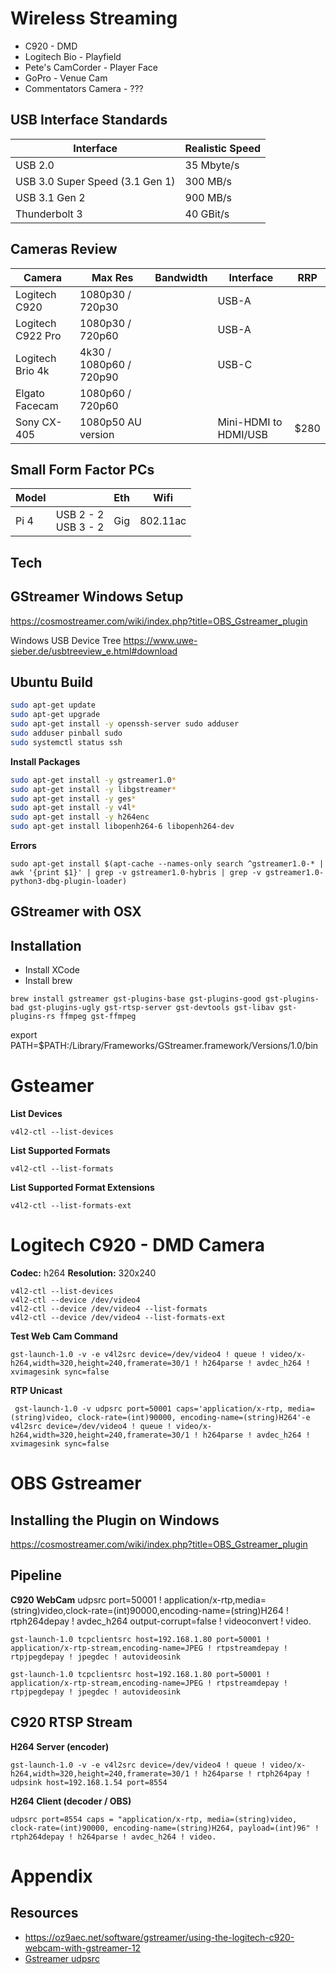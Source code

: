 # Wireless Streaming

- C920 - DMD
- Logitech Bio - Playfield
- Pete's CamCorder - Player Face
- GoPro - Venue Cam
- Commentators Camera - ???

## USB Interface Standards

| Interface                       | Realistic Speed |
| ------------------------------- | --------------- |
| USB 2.0                         | 35 Mbyte/s      |
| USB 3.0 Super Speed (3.1 Gen 1) | 300 MB/s        |
| USB 3.1 Gen 2                   | 900 MB/s        |
| Thunderbolt 3                   | 40 GBit/s       |

## Cameras Review

| Camera            | Max Res                 | Bandwidth | Interface             | RRP  |
| ----------------- | ----------------------- | --------- | ---------             | ---- |
| Logitech C920     | 1080p30 / 720p30        |           | USB-A                 |      |
| Logitech C922 Pro | 1080p30 / 720p60        |           | USB-A                 |      |
| Logitech Brio 4k  | 4k30 / 1080p60 / 720p90 |           | USB-C                 |      |
| Elgato Facecam    | 1080p60 / 720p60        |           |                       |      |
| Sony CX-405       | 1080p50 AU version      |           | Mini-HDMI to HDMI/USB | $280 |

## Small Form Factor PCs

| Model |                          | Eth  | Wifi     |
| ----- | ------------------------ | ---- | -------- |
| Pi 4  | USB 2 - 2<br />USB 3 - 2 | Gig  | 802.11ac |



## Tech
## GStreamer Windows Setup
https://cosmostreamer.com/wiki/index.php?title=OBS_Gstreamer_plugin

Windows USB Device Tree
https://www.uwe-sieber.de/usbtreeview_e.html#download

## Ubuntu Build

```bash
sudo apt-get update
sudo apt-get upgrade
sudo apt-get install -y openssh-server sudo adduser
sudo adduser pinball sudo
sudo systemctl status ssh
```

**Install Packages**
```bash
sudo apt-get install -y gstreamer1.0*
sudo apt-get install -y libgstreamer*
sudo apt-get install -y ges*
sudo apt-get install -y v4l*
sudo apt-get install -y h264enc
sudo apt-get install libopenh264-6 libopenh264-dev
```

**Errors**
```
sudo apt-get install $(apt-cache --names-only search ^gstreamer1.0-* | awk '{print $1}' | grep -v gstreamer1.0-hybris | grep -v gstreamer1.0-python3-dbg-plugin-loader)
```

## GStreamer with OSX
## Installation
- Install XCode
- Install brew
```
brew install gstreamer gst-plugins-base gst-plugins-good gst-plugins-bad gst-plugins-ugly gst-rtsp-server gst-devtools gst-libav gst-plugins-rs ffmpeg gst-ffmpeg
```

export PATH=$PATH:/Library/Frameworks/GStreamer.framework/Versions/1.0/bin 

# Gsteamer
**List Devices**
```
v4l2-ctl --list-devices
```
**List Supported Formats**
```
v4l2-ctl --list-formats
```
**List Supported Format Extensions**
```
v4l2-ctl --list-formats-ext
```

# Logitech C920 - DMD Camera
**Codec:** h264
**Resolution:** 320x240


```
v4l2-ctl --list-devices
v4l2-ctl --device /dev/video4
v4l2-ctl --device /dev/video4 --list-formats
v4l2-ctl --device /dev/video4 --list-formats-ext
```

**Test Web Cam Command**
```
gst-launch-1.0 -v -e v4l2src device=/dev/video4 ! queue ! video/x-h264,width=320,height=240,framerate=30/1 ! h264parse ! avdec_h264 ! xvimagesink sync=false
```

**RTP Unicast**
```
 gst-launch-1.0 -v udpsrc port=50001 caps='application/x-rtp, media=(string)video, clock-rate=(int)90000, encoding-name=(string)H264'-e v4l2src device=/dev/video4 ! queue ! video/x-h264,width=320,height=240,framerate=30/1 ! h264parse ! avdec_h264 ! xvimagesink sync=false          
```

# OBS Gstreamer
## Installing the Plugin on Windows
https://cosmostreamer.com/wiki/index.php?title=OBS_Gstreamer_plugin

## Pipeline
**C920 WebCam**
udpsrc port=50001 ! application/x-rtp,media=(string)video,clock-rate=(int)90000,encoding-name=(string)H264 ! rtph264depay ! avdec_h264 output-corrupt=false ! videoconvert ! video.





```
gst-launch-1.0 tcpclientsrc host=192.168.1.80 port=50001 ! application/x-rtp-stream,encoding-name=JPEG ! rtpstreamdepay ! rtpjpegdepay ! jpegdec ! autovideosink
```




```
gst-launch-1.0 tcpclientsrc host=192.168.1.80 port=50001 ! application/x-rtp-stream,encoding-name=JPEG ! rtpstreamdepay ! rtpjpegdepay ! jpegdec ! autovideosink
```
## C920 RTSP Stream

**H264 Server (encoder)**

```
gst-launch-1.0 -v -e v4l2src device=/dev/video4 ! queue ! video/x-h264,width=320,height=240,framerate=30/1 ! h264parse ! rtph264pay ! udpsink host=192.168.1.54 port=8554
```
**H264 Client (decoder / OBS)**

```
udpsrc port=8554 caps = "application/x-rtp, media=(string)video, clock-rate=(int)90000, encoding-name=(string)H264, payload=(int)96" !  rtph264depay ! h264parse ! avdec_h264 ! video.
```


# Appendix
## Resources
- https://oz9aec.net/software/gstreamer/using-the-logitech-c920-webcam-with-gstreamer-12
- [Gstreamer udpsrc](https://gstreamer.freedesktop.org/documentation/udp/udpsrc.html?gi-language=c)
